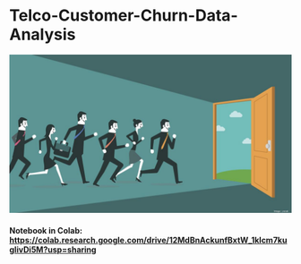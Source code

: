 # Telco-Customer-Churn-Data-Analysis

<img src="app_image.jpg">


#### Notebook in Colab: https://colab.research.google.com/drive/12MdBnAckunfBxtW_1klcm7kugIivDi5M?usp=sharing
